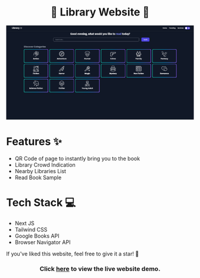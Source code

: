 
<div align='center'>
  
  # 📘 Library Website 📘
  <img src='./assets/images/thumbnail.png' />

</div>


# Features ✨

- QR Code of page to instantly bring you to the book
- Library Crowd Indication
- Nearby Libraries List
- Read Book Sample

# Tech Stack 💻	

- Next JS
- Tailwind CSS
- Google Books API
- Browser Navigator API

If you've liked this website, feel free to give it a star! 🌟

<div align='center'>

  ### Click [here](https://libraryapp-ivusc.vercel.app/) to view the live website demo.

</div>
